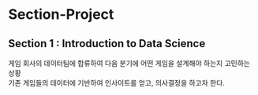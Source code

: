 # Section-Project
## Section 1 : Introduction to Data Science
게임 회사의 데이터팀에 합류하여 다음 분기에 어떤 게임을 설계해야 하는지 고민하는 상황  
기존 게임들의 데이터에 기반하여 인사이트를 얻고, 의사결정을 하고자 한다.


